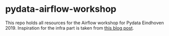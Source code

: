 # pydata-airflow-workshop

This repo holds all resources for the Airflow workshop for Pydata Eindhoven 2019. Inspiration for the infra part is taken from [this blog post](https://medium.com/@bradford_hamilton/deploying-containers-on-amazons-ecs-using-fargate-and-terraform-part-2-2e6f6a3a957f).  
